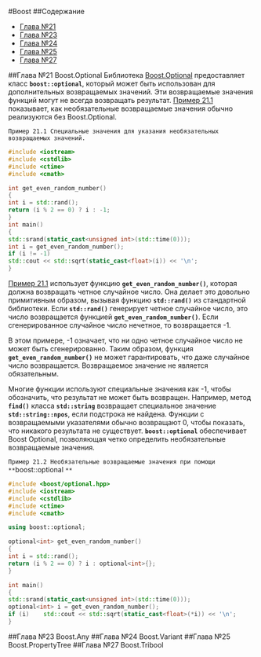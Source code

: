 #Boost 
##Содержание 
- [Глава №21](##Глава-№21-Boost.Optional)
- [Глава №23](##Глава-№23-Boost.Any)
- [Глава №24](##Глава-№24-Boost.Variant)
- [Глава №25](##Глава-№25-Boost.PropertyTree)
- [Глава №27](##Глава-№27-Boost.Tribool)


##Глава №21 Boost.Optional
Библиотека [Boost.Optional](http://www.boost.org/doc/libs/1_62_0/libs/optional/doc/html/index.html)  предоставляет класc **`boost::optional`**, который может быть использован для дополнительных возвращаемых значений. Эти возвращаемые значения функций могут не всегда возвращать результат. [Пример 21.1](#example211) показывает, как необязательные возвращаемые значения обычно реализуются без Boost.Optional. 

<a name="example211"></a>
`Пример 21.1 Специальные значения для указания необязательных возвращаемых значений.`
```c++
#include <iostream> 
#include <cstdlib> 
#include <ctime> 
#include <cmath> 

int get_even_random_number() 
{  
int i = std::rand();  
return (i % 2 == 0) ? i : -1; 
} 
int main() 
{  
std::srand(static_cast<unsigned int>(std::time(0)));  
int i = get_even_random_number();  
if (i != -1)    
std::cout << std::sqrt(static_cast<float>(i)) << '\n'; 
}
```
[Пример 21.1](#example211) использует функцию **`get_even_random_number()`**, которая должна возвращать четное случайное число. Она делает это довольно примитивным образом, вызывая функцию **`std::rand()`** из стандартной библиотеки. Если **`std::rand()`** генерирует четное случайное число, это число возвращается функцией **`get_even_random_number()`**. Если сгенерированное случайное число нечетное, то возвращается -1.

В этом примере, -1 означает, что ни одно четное случайное число не может быть сгенерированно. Таким образом, функция **`get_even_random_number()`** не может гарантировать, что даже случайное число возвращается. Возвращаемое значение не является обязательным. 

Многие функции используют специальные значения как -1, чтобы обозначить, что результат не может быть возвращен. Например, метод **`find()`** класса **`std::string`** возвращает специальное значение **`std::string::npos`**, если подстрока не найдена. Функции с возвращаемыми указателями обычно возвращают 0, чтобы показать, что никакого результата не существует. 
**`boost::optional`** обеспечивает Boost Optional, позволяющая четко определить необязательные возвращаемые значения. 

<a name="example212"></a>
`Пример 21.2 Необязательные возвращаемые значения при помощи **`boost::optional `**`
```c++
#include <boost/optional.hpp> 
#include <iostream>
#include <cstdlib> 
#include <ctime> 
#include <cmath> 

using boost::optional; 

optional<int> get_even_random_number() 
{  
int i = std::rand();  
return (i % 2 == 0) ? i : optional<int>{}; 
} 

int main() 
{  
std::srand(static_cast<unsigned int>(std::time(0)));  
optional<int> i = get_even_random_number();  
if (i)    std::cout << std::sqrt(static_cast<float>(*i)) << '\n'; 
}
```
##Глава №23 Boost.Any
##Глава №24 Boost.Variant
##Глава №25 Boost.PropertyTree
##Глава №27 Boost.Tribool

